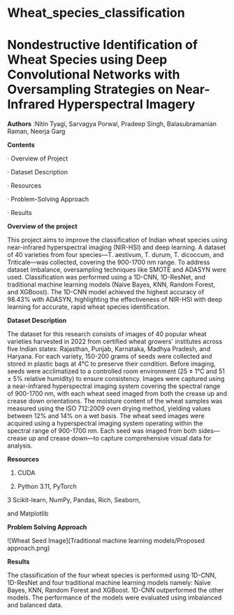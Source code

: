 # Wheat_species_classification

# Nondestructive Identification of Wheat Species using  Deep Convolutional Networks with Oversampling Strategies on Near-Infrared Hyperspectral Imagery

**Authors** :Nitin Tyagi, Sarvagya Porwal, Pradeep Singh, Balasubramanian Raman, Neerja Garg

**Contents**

·         Overview of Project

·         Dataset Description

·         Resources

·         Problem-Solving Approach

·         Results

**Overview of the project**

This project aims to improve the classification of Indian wheat species using near-infrared hyperspectral imaging (NIR-HSI) and deep learning. A dataset of 40 varieties from four species—T. aestivum, T. durum, T. dicoccum, and Triticale—was collected, covering the 900-1700 nm range. To address dataset imbalance, oversampling techniques like SMOTE and ADASYN were used. Classification was performed using a 1D-CNN, 1D-ResNet, and traditional machine learning models (Naive Bayes, KNN, Random Forest, and XGBoost). The 1D-CNN model achieved the highest accuracy of 98.43% with ADASYN, highlighting the effectiveness of NIR-HSI with deep learning for accurate, rapid wheat species identification.

**Dataset Description**

The dataset for this research consists of images of 40 popular wheat varieties harvested in 2022 from certified wheat growers' institutes across five Indian states: Rajasthan, Punjab, Karnataka, Madhya Pradesh, and Haryana. For each variety, 150-200 grams of seeds were collected and stored in plastic bags at 4°C to preserve their condition. Before imaging, seeds were acclimatized to a controlled room environment (25 ± 1°C and 51 ± 5% relative humidity) to ensure consistency. Images were captured using a near-infrared hyperspectral imaging system covering the spectral range of 900-1700 nm, with each wheat seed imaged from both the crease up and crease down orientations. The moisture content of the wheat samples was measured using the ISO 712:2009 oven drying method, yielding values between 12% and 14% on a wet basis. The wheat seed images were acquired using a hyperspectral imaging system operating within the spectral range of 900-1700 nm. Each seed was imaged from both sides—crease up and crease down—to capture comprehensive visual data for analysis.

**Resources**
1. CUDA

2. Python 3.11, PyTorch

3 Scikit-learn, NumPy, Pandas, Rich, Seaborn,

and Matplotlib

**Problem Solving Approach**

![Wheat Seed Image](Traditional machine learning models/Proposed approach.png)

**Results**

The classification of the four wheat species is performed using 1D-CNN, 1D-ResNet and four traditional machine learning models namely: Naïve Bayes, KNN, Random Forest and XGBoost. 1D-CNN outperformed the other models. The performance of the models were evaluated using imbalanced and balanced data.
